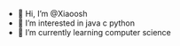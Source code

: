 - 👋 Hi, I’m @Xiaoosh
- 👀 I’m interested in java c python
- 🌱 I’m currently learning computer science
